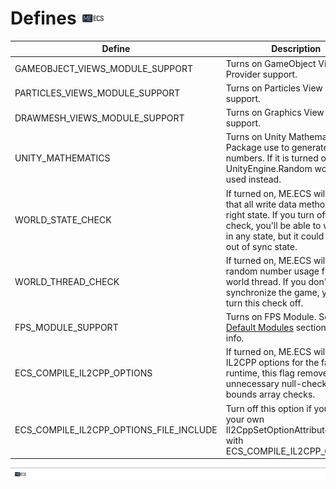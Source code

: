 # Defines [![](Logo-Tiny.png)](/../../#glossary)

| Define | Description |
| ------ | ------ |
| GAMEOBJECT_VIEWS_MODULE_SUPPORT | Turns on GameObject View Provider support. |
| PARTICLES_VIEWS_MODULE_SUPPORT | Turns on Particles View Provider support. |
| DRAWMESH_VIEWS_MODULE_SUPPORT | Turns on Graphics View Provider support. |
| UNITY_MATHEMATICS | Turns on Unity Mathematics Package use to generate random numbers. If it is turned off, UnityEngine.Random would be used instead. |
| WORLD_STATE_CHECK | If turned on, ME.ECS will check that all write data methods are in right state. If you turn off this check, you'll be able to write data in any state, but it could cause out of sync state. |
| WORLD_THREAD_CHECK | If turned on, ME.ECS will check random number usage from non-world thread. If you don't want to synchronize the game, you could turn this check off. |
| FPS_MODULE_SUPPORT | Turns on FPS Module. See [Default Modules](DefaultModules.md) section for more info. |
| ECS_COMPILE_IL2CPP_OPTIONS | If turned on, ME.ECS will use IL2CPP options for the faster runtime, this flag removed unnecessary null-checks and bounds array checks. |
| ECS_COMPILE_IL2CPP_OPTIONS_FILE_INCLUDE | Turn off this option if you provide your own Il2CppSetOptionAttribute. Works with ECS_COMPILE_IL2CPP_OPTIONS. |

[![](Footer.png)](/../../#glossary)
